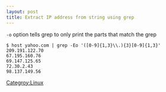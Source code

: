```yaml
---
layout: post 
title: Extract IP address from string using grep
---
```


`-o` option tells grep to only print the parts that match the grep

    $ host yahoo.com | grep -Eo '([0-9]{1,3}\\.){3}[0-9]{1,3}'
    209.191.122.70
    67.195.160.76
    69.147.125.65
    72.30.2.43
    98.137.149.56

[Categroy:Linux](Categroy:Linux "wikilink")

